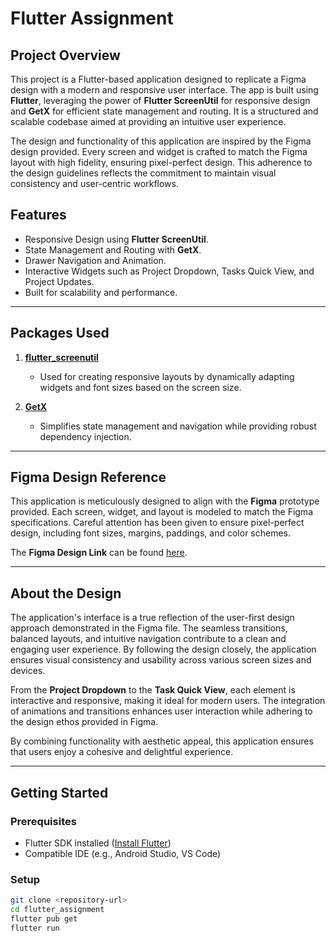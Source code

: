 # Flutter Assignment

## Project Overview

This project is a Flutter-based application designed to replicate a Figma design with a modern and responsive user interface. The app is built using **Flutter**, leveraging the power of **Flutter ScreenUtil** for responsive design and **GetX** for efficient state management and routing. It is a structured and scalable codebase aimed at providing an intuitive user experience.

The design and functionality of this application are inspired by the Figma design provided. Every screen and widget is crafted to match the Figma layout with high fidelity, ensuring pixel-perfect design. This adherence to the design guidelines reflects the commitment to maintain visual consistency and user-centric workflows.

## Features

- Responsive Design using **Flutter ScreenUtil**.
- State Management and Routing with **GetX**.
- Drawer Navigation and Animation.
- Interactive Widgets such as Project Dropdown, Tasks Quick View, and Project Updates.
- Built for scalability and performance.

---

## Packages Used

1. **[flutter_screenutil](https://pub.dev/packages/flutter_screenutil)**  
   - Used for creating responsive layouts by dynamically adapting widgets and font sizes based on the screen size.

2. **[GetX](https://pub.dev/packages/get)**  
   - Simplifies state management and navigation while providing robust dependency injection.

---

## Figma Design Reference

This application is meticulously designed to align with the **Figma** prototype provided. Each screen, widget, and layout is modeled to match the Figma specifications. Careful attention has been given to ensure pixel-perfect design, including font sizes, margins, paddings, and color schemes.

The **Figma Design Link** can be found [here](https://www.figma.com/design/3Tq2HxJx0OKY3529H9r4MN/Hiring-Task?node-id=4-16974&node-type=frame&t=eYAgCuFhoSM7F7KB-0).  

---

## About the Design

The application's interface is a true reflection of the user-first design approach demonstrated in the Figma file. The seamless transitions, balanced layouts, and intuitive navigation contribute to a clean and engaging user experience. By following the design closely, the application ensures visual consistency and usability across various screen sizes and devices.

From the **Project Dropdown** to the **Task Quick View**, each element is interactive and responsive, making it ideal for modern users. The integration of animations and transitions enhances user interaction while adhering to the design ethos provided in Figma.

By combining functionality with aesthetic appeal, this application ensures that users enjoy a cohesive and delightful experience.

---

## Getting Started

### Prerequisites
- Flutter SDK installed ([Install Flutter](https://flutter.dev/docs/get-started/install))
- Compatible IDE (e.g., Android Studio, VS Code)

### Setup

   ```bash
   git clone <repository-url>
   cd flutter_assignment
   flutter pub get
   flutter run
   ```
